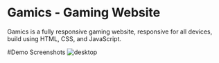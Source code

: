 # Gamics - Gaming Website
Gamics is a fully responsive gaming website, responsive for all devices, build using HTML, CSS, and JavaScript.

#Demo Screenshots
![desktop](https://github.com/YpzarJohn24/Gamics-Project/assets/139552371/1e25b21a-1591-4426-b689-5dfa83a7effc)

